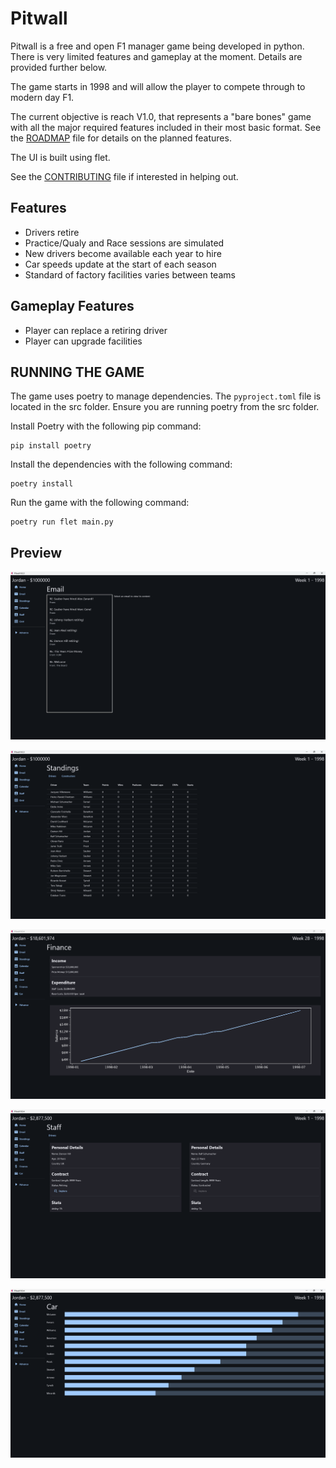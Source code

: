 # Pitwall

Pitwall is a free and open F1 manager game being developed in python. There is very limited features and gameplay at the moment. Details are provided further below.

The game starts in 1998 and will allow the player to compete through to modern day F1.

The current objective is reach V1.0, that represents a "bare bones" game with all the major required features included in their most basic format. See the [ROADMAP](Roadmap.md) file for details on the planned features.

The UI is built using flet.

See the [CONTRIBUTING](Contributing.md) file if interested in helping out.

## Features

- Drivers retire
- Practice/Qualy and Race sessions are simulated
- New drivers become available each year to hire
- Car speeds update at the start of each season
- Standard of factory facilities varies between teams


## Gameplay Features

- Player can replace a retiring driver
- Player can upgrade facilities


## RUNNING THE GAME

The game uses poetry to manage dependencies. The `pyproject.toml` file is located in the src folder. Ensure you are running poetry from the src folder.

Install Poetry with the following pip command:

```
pip install poetry
```

Install the dependencies with the following command:

```
poetry install
```

Run the game with the following command:

```
poetry run flet main.py
```
 
## Preview

![p1](preview/preview1.png)

![p2](preview/preview2.png)

![p3](preview/preview3.png)

![p4](preview/preview4.png)

![p5](preview/preview5.png)